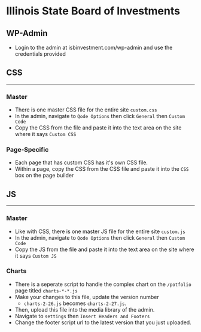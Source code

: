 # Illinois State Board of Investments

## WP-Admin
- Login to the admin at isbinvestment.com/wp-admin and use the credentials provided

## CSS
---
### Master
- There is one master CSS file for the entire site ```custom.css```
- In the admin, navigate to ```Qode Options``` then click ```General``` then ```Custom Code```
- Copy the CSS from the file and paste it into the text area on the site where it says ```Custom CSS```
### Page-Specific
- Each page that has custom CSS has it's own CSS file. 
- Within a page, copy the CSS from the CSS file and paste it into the ```CSS``` box on the page builder

## JS
---

### Master 
- Like with CSS, there is one master JS file for the entire site ```custom.js```
- In the admin, navigate to ```Qode Options``` then click ```General``` then ```Custom Code```
- Copy the JS from the file and paste it into the text area on the site where it says ```Custom JS``` 
### Charts
- There is a seperate script to handle the complex chart on the ```/potfolio``` page titled ```charts-*-*.js```
- Make your changes to this file, update the version number
  - ```charts-2-26.js``` becomes ```charts-2-27.js```.
- Then, upload this file into the media library of the admin. 
- Navigate to ```settings``` then ```Insert Headers and Footers```
- Change the footer script url to the latest version that you just uploaded. 